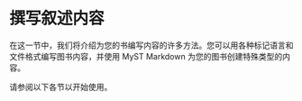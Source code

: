 # 撰写叙述内容

在这一节中，我们将介绍为您的书编写内容的许多方法。您可以用各种标记语言和文件格式编写图书内容，并使用 MyST Markdown 为您的图书创建特殊类型的内容。

请参阅以下各节以开始使用。

```{tableofcontents}
```
